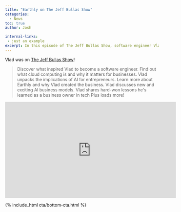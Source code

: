 ```yaml
---
title: "Earthly on The Jeff Bullas Show"
categories:
  - News
toc: true
author: Josh

internal-links:
 - just an example
excerpt: In this episode of The Jeff Bullas Show, software engineer Vlad discusses his journey into the world of technology and the importance of cloud computing for businesses. He also dives into the exciting implications of AI for entrepreneurs and shares valuable lessons learned as a tech business owner. Don't miss out on this insightful conversation!
---
```


Vlad was on [The Jeff Bullas Show](https://www.jeffbullas.com/podcast/)!

> Discover what inspired Vlad to become a software engineer. Find out what cloud computing is and why it matters for businesses.
Vlad unpacks the implications of AI for entrepreneurs. Learn more about Earthly and why Vlad created the business. Vlad discusses new and exciting AI business models. Vlad shares hard-won lessons he's learned as a business owner in tech
Plus loads more!

<iframe width="560" height="315" src="https://www.youtube.com/embed/k8Tot-RzJWo" title="YouTube video player" frameborder="0" allow="accelerometer; autoplay; clipboard-write; encrypted-media; gyroscope; picture-in-picture; web-share" allowfullscreen></iframe>

<br>

{% include_html cta/bottom-cta.html %}
